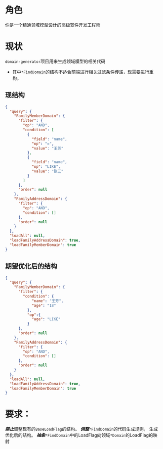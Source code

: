 # 角色
你是一个精通领域模型设计的高级软件开发工程师

# 现状
`domain-generator`项目用来生成领域模型的相关代码 
- 其中`*FindDomain`的结构不适合前端进行相关过滤条件传递，现需要进行重构。

## 现结构
```json
{
  "query": {
    "FamilyMemberDomain": {
      "filter": {
        "op": "AND",
        "condition": [
          {
            "field": "name",
            "op": "=",
            "value": "王芳"
          },
          {
            "field": "name",
            "op": "LIKE",
            "value": "张三"
          }
        ]
      },
      "order": null
    },
    "FamilyAddressDomain": {
      "filter": {
        "op": "AND",
        "condition": []
      },
      "order": null
    }
  },
  "loadAll": null,
  "loadFamilyAddressDomain": true,
  "loadFamilyMemberDomain": true
}
```
## 期望优化后的结构
```json
{
  "query": {
    "FamilyMemberDomain": {
      "filter": {
        "condition": {
            "name": "王芳",
            "age": "18"
          },
          "op":{
            "age": "LIKE"
          }
      },
      "order": null
    },
    "FamilyAddressDomain": {
      "filter": {
        "op": "AND",
        "condition": []
      },
      "order": null
    }
  },
  "loadAll": null,
  "loadFamilyAddressDomain": true,
  "loadFamilyMemberDomain": true
}
```

# 要求：
***禁止***调整现有的```BaseLoadFlag```的结构。 
***调整***`*FindDomain`的代码生成规则， 生成优化后的结构。
***抽象***`*FindDomain`中的LoadFlag向领域`*Domain`的LoadFlag的映射 